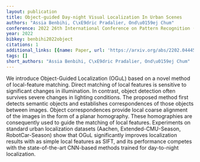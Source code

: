 ```yaml
---
layout: publication
title: Object-guided Day-night Visual Localization In Urban Scenes
authors: "Assia Benbihi, C\xE9dric Pradalier, Ond\u0159ej Chum"
conference: 2022 26th International Conference on Pattern Recognition (ICPR)
year: 2022
bibkey: benbihi2022object
citations: 1
additional_links: [{name: Paper, url: 'https://arxiv.org/abs/2202.04445'}]
tags: []
short_authors: "Assia Benbihi, C\xE9dric Pradalier, Ond\u0159ej Chum"
---
```

We introduce Object-Guided Localization (OGuL) based on a novel method of
local-feature matching. Direct matching of local features is sensitive to
significant changes in illumination. In contrast, object detection often
survives severe changes in lighting conditions. The proposed method first
detects semantic objects and establishes correspondences of those objects
between images. Object correspondences provide local coarse alignment of the
images in the form of a planar homography. These homographies are consequently
used to guide the matching of local features. Experiments on standard urban
localization datasets (Aachen, Extended-CMU-Season, RobotCar-Season) show that
OGuL significantly improves localization results with as simple local features
as SIFT, and its performance competes with the state-of-the-art CNN-based
methods trained for day-to-night localization.